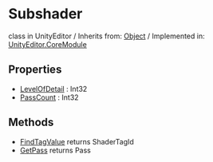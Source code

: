 # Subshader
class in UnityEditor
 / Inherits from: <a href="https://docs.unity3d.com/6000.0/Documentation/ScriptReference/Object.html" target="_blank">Object</a> / Implemented in: <a href="https://docs.unity3d.com/6000.0/Documentation/ScriptReference/UnityEditor.CoreModule.html" target="_blank">UnityEditor.CoreModule</a>
## Properties
- <a href="https://docs.unity3d.com/6000.0/Documentation/ScriptReference/Subshader-LevelOfDetail.html" target="_blank">LevelOfDetail</a> : Int32
- <a href="https://docs.unity3d.com/6000.0/Documentation/ScriptReference/Subshader-PassCount.html" target="_blank">PassCount</a> : Int32
## Methods
- <a href="https://docs.unity3d.com/6000.0/Documentation/ScriptReference/Subshader.FindTagValue.html" target="_blank">FindTagValue</a> returns ShaderTagId
- <a href="https://docs.unity3d.com/6000.0/Documentation/ScriptReference/Subshader.GetPass.html" target="_blank">GetPass</a> returns Pass
